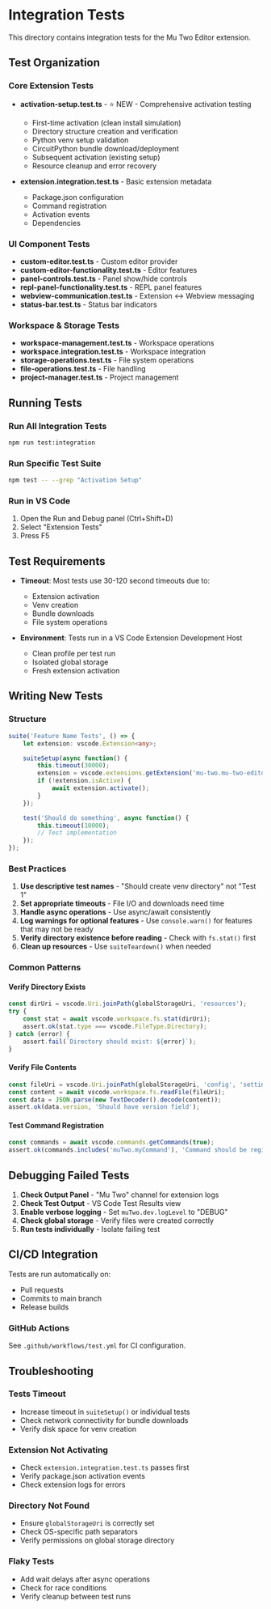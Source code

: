 # Integration Tests

This directory contains integration tests for the Mu Two Editor extension.

## Test Organization

### Core Extension Tests

- **activation-setup.test.ts** - ⭐ NEW - Comprehensive activation testing
  - First-time activation (clean install simulation)
  - Directory structure creation and verification
  - Python venv setup validation
  - CircuitPython bundle download/deployment
  - Subsequent activation (existing setup)
  - Resource cleanup and error recovery

- **extension.integration.test.ts** - Basic extension metadata
  - Package.json configuration
  - Command registration
  - Activation events
  - Dependencies

### UI Component Tests

- **custom-editor.test.ts** - Custom editor provider
- **custom-editor-functionality.test.ts** - Editor features
- **panel-controls.test.ts** - Panel show/hide controls
- **repl-panel-functionality.test.ts** - REPL panel features
- **webview-communication.test.ts** - Extension ↔ Webview messaging
- **status-bar.test.ts** - Status bar indicators

### Workspace & Storage Tests

- **workspace-management.test.ts** - Workspace operations
- **workspace.integration.test.ts** - Workspace integration
- **storage-operations.test.ts** - File system operations
- **file-operations.test.ts** - File handling
- **project-manager.test.ts** - Project management

## Running Tests

### Run All Integration Tests
```bash
npm run test:integration
```

### Run Specific Test Suite
```bash
npm test -- --grep "Activation Setup"
```

### Run in VS Code
1. Open the Run and Debug panel (Ctrl+Shift+D)
2. Select "Extension Tests"
3. Press F5

## Test Requirements

- **Timeout**: Most tests use 30-120 second timeouts due to:
  - Extension activation
  - Venv creation
  - Bundle downloads
  - File system operations

- **Environment**: Tests run in a VS Code Extension Development Host
  - Clean profile per test run
  - Isolated global storage
  - Fresh extension activation

## Writing New Tests

### Structure
```typescript
suite('Feature Name Tests', () => {
	let extension: vscode.Extension<any>;

	suiteSetup(async function() {
		this.timeout(30000);
		extension = vscode.extensions.getExtension('mu-two.mu-two-editor')!;
		if (!extension.isActive) {
			await extension.activate();
		}
	});

	test('Should do something', async function() {
		this.timeout(10000);
		// Test implementation
	});
});
```

### Best Practices

1. **Use descriptive test names** - "Should create venv directory" not "Test 1"
2. **Set appropriate timeouts** - File I/O and downloads need time
3. **Handle async operations** - Use async/await consistently
4. **Log warnings for optional features** - Use `console.warn()` for features that may not be ready
5. **Verify directory existence before reading** - Check with `fs.stat()` first
6. **Clean up resources** - Use `suiteTeardown()` when needed

### Common Patterns

#### Verify Directory Exists
```typescript
const dirUri = vscode.Uri.joinPath(globalStorageUri, 'resources');
try {
	const stat = await vscode.workspace.fs.stat(dirUri);
	assert.ok(stat.type === vscode.FileType.Directory);
} catch (error) {
	assert.fail(`Directory should exist: ${error}`);
}
```

#### Verify File Contents
```typescript
const fileUri = vscode.Uri.joinPath(globalStorageUri, 'config', 'settings.json');
const content = await vscode.workspace.fs.readFile(fileUri);
const data = JSON.parse(new TextDecoder().decode(content));
assert.ok(data.version, 'Should have version field');
```

#### Test Command Registration
```typescript
const commands = await vscode.commands.getCommands(true);
assert.ok(commands.includes('muTwo.myCommand'), 'Command should be registered');
```

## Debugging Failed Tests

1. **Check Output Panel** - "Mu Two" channel for extension logs
2. **Check Test Output** - VS Code Test Results view
3. **Enable verbose logging** - Set `muTwo.dev.logLevel` to "DEBUG"
4. **Check global storage** - Verify files were created correctly
5. **Run tests individually** - Isolate failing test

## CI/CD Integration

Tests are run automatically on:
- Pull requests
- Commits to main branch
- Release builds

### GitHub Actions
See `.github/workflows/test.yml` for CI configuration.

## Troubleshooting

### Tests Timeout
- Increase timeout in `suiteSetup()` or individual tests
- Check network connectivity for bundle downloads
- Verify disk space for venv creation

### Extension Not Activating
- Check `extension.integration.test.ts` passes first
- Verify package.json activation events
- Check extension logs for errors

### Directory Not Found
- Ensure `globalStorageUri` is correctly set
- Check OS-specific path separators
- Verify permissions on global storage directory

### Flaky Tests
- Add wait delays after async operations
- Check for race conditions
- Verify cleanup between test runs
